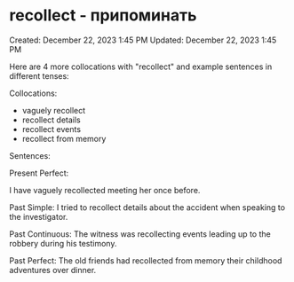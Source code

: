 # recollect - припоминать

Created: December 22, 2023 1:45 PM
Updated: December 22, 2023 1:45 PM

Here are 4 more collocations with "recollect" and example sentences in different tenses:

Collocations:

- vaguely recollect
- recollect details
- recollect events
- recollect from memory

Sentences:

Present Perfect:

I have vaguely recollected meeting her once before.

Past Simple:
I tried to recollect details about the accident when speaking to the investigator.

Past Continuous:
The witness was recollecting events leading up to the robbery during his testimony.

Past Perfect:
The old friends had recollected from memory their childhood adventures over dinner.